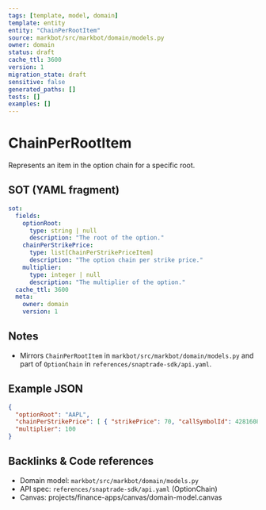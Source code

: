 ```yaml
---
tags: [template, model, domain]
template: entity
entity: "ChainPerRootItem"
source: markbot/src/markbot/domain/models.py
owner: domain
status: draft
cache_ttl: 3600
version: 1
migration_state: draft
sensitive: false
generated_paths: []
tests: []
examples: []
---
```


# ChainPerRootItem

Represents an item in the option chain for a specific root.

## SOT (YAML fragment)
```yaml
sot:
  fields:
    optionRoot:
      type: string | null
      description: "The root of the option."
    chainPerStrikePrice:
      type: list[ChainPerStrikePriceItem]
      description: "The option chain per strike price."
    multiplier:
      type: integer | null
      description: "The multiplier of the option."
  cache_ttl: 3600
  meta:
    owner: domain
    version: 1
```

## Notes
- Mirrors `ChainPerRootItem` in `markbot/src/markbot/domain/models.py` and part of `OptionChain` in `references/snaptrade-sdk/api.yaml`.

## Example JSON
```json
{
  "optionRoot": "AAPL",
  "chainPerStrikePrice": [ { "strikePrice": 70, "callSymbolId": 42816081, "putSymbolId": 42816129 } ],
  "multiplier": 100
}
```

## Backlinks & Code references
- Domain model: `markbot/src/markbot/domain/models.py`
- API spec: `references/snaptrade-sdk/api.yaml` (OptionChain)
- Canvas: projects/finance-apps/canvas/domain-model.canvas
